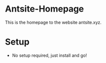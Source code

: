 # Antsite-Homepage

This is the homepage to the website antsite.xyz.

# Setup

- No setup required, just install and go!
